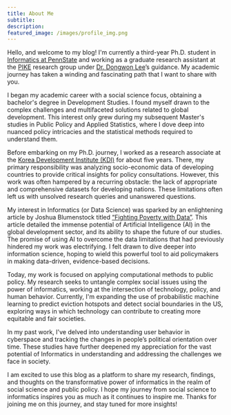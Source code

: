 ```yaml
---
title: About Me
subtitle: 
description:
featured_image: /images/profile_img.png
---
```



Hello, and welcome to my blog! I'm currently a third-year Ph.D. student in [Informatics at PennState](https://ist.psu.edu/) and working as a graduate research assistant at the [PIKE](https://pike.psu.edu/) research group under [Dr. Dongwon Lee](https://pike.psu.edu/dongwon/)’s guidance. My academic journey has taken a winding and fascinating path that I want to share with you. 

I began my academic career with a social science focus, obtaining a bachelor's degree in Development Studies. I found myself drawn to the complex challenges and multifaceted solutions related to global development. This interest only grew during my subsequent Master's studies in Public Policy and Applied Statistics, where I dove deep into nuanced policy intricacies and the statistical methods required to understand them.

Before embarking on my Ph.D. journey, I worked as a research associate at the [Korea Development Institute (KDI)](https://www.kdi.re.kr) for about five years. There, my primary responsibility was analyzing socio-economic data of developing countries to provide critical insights for policy consultations. However, this work was often hampered by a recurring obstacle: the lack of appropriate and comprehensive datasets for developing nations. These limitations often left us with unsolved research queries and unanswered questions.

My interest in Informatics (or Data Science) was sparked by an enlightening article by Joshua Blumenstock titled [“Fighting Poverty with Data”](https://www.science.org/doi/10.1126/science.aah5217). This article detailed the immense potential of Artificial Intelligence (AI) in the global development sector, and its ability to shape the future of our studies. The promise of using AI to overcome the data limitations that had previously hindered my work was electrifying. I felt drawn to dive deeper into information science, hoping to wield this powerful tool to aid policymakers in making data-driven, evidence-based decisions.

Today, my work is focused on applying computational methods to public policy. My research seeks to untangle complex social issues using the power of informatics, working at the intersection of technology, policy, and human behavior. Currently, I'm expanding the use of probabilistic machine learning to predict eviction hotspots and detect social boundaries in the US, exploring ways in which technology can contribute to creating more equitable and fair societies.

In my past work, I've delved into understanding user behavior in cyberspace and tracking the changes in people’s political orientation over time. These studies have further deepened my appreciation for the vast potential of Informatics in understanding and addressing the challenges we face in society.

I am excited to use this blog as a platform to share my research, findings, and thoughts on the transformative power of informatics in the realm of social science and public policy. I hope my journey from social science to informatics inspires you as much as it continues to inspire me. Thanks for joining me on this journey, and stay tuned for more insights!


<!--
* Beautiful, minimal design
* Fixed sidebar images that animate as you browse
* Single column post layout
* Responsive – works perfectly on all devices
* Portfolio/projects post type to show your work
* Blog with pagination
* Sleek Ajax navigation and page transitions
* Unique 'gallery' feature for image grids and carousels
* Built-in contact form with Formspree integration
* Full markdown support and code highlighting
* Social media icons
* Fast page rendering
* Built with SEO best practices in mind
* Customize everything – colors, spacing, fonts, sizes etc. – via a simple settings file
* Works with GitHub Pages
* Updated and supported by the developers

## Get Index

Journal is created and supported by [Jekyll Themes](https://jekyllthemes.io), and is available for $49.

<a href="https://jekyllthemes.io/theme/journal-personal-jekyll-theme" class="button button--large">Get This Theme</a>
-->

